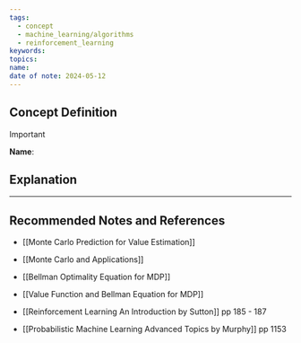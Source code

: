 ```yaml
---
tags:
  - concept
  - machine_learning/algorithms
  - reinforcement_learning
keywords: 
topics: 
name: 
date of note: 2024-05-12
---
```


## Concept Definition

>[!important]
>**Name**: 



## Explanation





-----------
##  Recommended Notes and References


- [[Monte Carlo Prediction for Value Estimation]]
- [[Monte Carlo and Applications]]


- [[Bellman Optimality Equation for MDP]]
- [[Value Function and Bellman Equation for MDP]]


- [[Reinforcement Learning An Introduction by Sutton]] pp 185 - 187
- [[Probabilistic Machine Learning Advanced Topics by Murphy]] pp 1153
